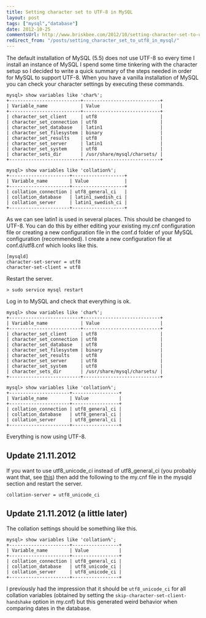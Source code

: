 ```yaml
---
title: Setting character set to UTF-8 in MySQL
layout: post
tags: ["mysql","database"]
date: 2012-10-25
commentsUrl: http://www.briskbee.com/2012/10/setting-character-set-to-utf-8-in-mysql.html#comment-form
redirect_from: "/posts/setting_character_set_to_utf8_in_mysql/"
---
```


The default installation of MySQL (5.5) does not use UTF-8 so every time I install an instance of MySQL I spend some time tinkering with the character setup so I decided to write a quick summary of the steps needed in order for MySQL to support UTF-8.  When you have a vanilla installation of MySQL you can check your character settings by executing these commands.  

```
mysql> show variables like 'char%';
+--------------------------+----------------------------+
| Variable_name            | Value                      |
+--------------------------+----------------------------+
| character_set_client     | utf8                       |
| character_set_connection | utf8                       |
| character_set_database   | latin1                     |
| character_set_filesystem | binary                     |
| character_set_results    | utf8                       |
| character_set_server     | latin1                     |
| character_set_system     | utf8                       |
| character_sets_dir       | /usr/share/mysql/charsets/ |
+--------------------------+----------------------------+

mysql> show variables like 'collation%';
+----------------------+-------------------+
| Variable_name        | Value             |
+----------------------+-------------------+
| collation_connection | utf8_general_ci   |
| collation_database   | latin1_swedish_ci |
| collation_server     | latin1_swedish_ci |
+----------------------+-------------------+
```

As we can see latin1 is used in several places. This should be changed to UTF-8. You can do this by either editing your existing my.cnf configuration file or creating a new configuration file in the conf.d folder of your MySQL configuration (recommended). I create a new configuration file at conf.d/utf8.cnf which looks like this.  

```
[mysqld]
character-set-server = utf8
character-set-client = utf8
```

Restart the server.

```
> sudo service mysql restart
```

Log in to MySQL and check that everything is ok.  

```
mysql> show variables like 'char%';
+--------------------------+----------------------------+
| Variable_name            | Value                      |
+--------------------------+----------------------------+
| character_set_client     | utf8                       |
| character_set_connection | utf8                       |
| character_set_database   | utf8                       |
| character_set_filesystem | binary                     |
| character_set_results    | utf8                       |
| character_set_server     | utf8                       |
| character_set_system     | utf8                       |
| character_sets_dir       | /usr/share/mysql/charsets/ |
+--------------------------+----------------------------+

mysql> show variables like 'collation%';
+----------------------+-----------------+
| Variable_name        | Value           |
+----------------------+-----------------+
| collation_connection | utf8_general_ci |
| collation_database   | utf8_general_ci |
| collation_server     | utf8_general_ci |
+----------------------+-----------------+
```

Everything is now using UTF-8.  

## Update 21.11.2012

If you want to use utf8_unicode_ci instead of utf8_general_ci (you probably
want that, see
[this](http://stackoverflow.com/questions/766809/whats-the-difference-between-utf8-general-ci-and-utf8-unicode-ci))
then add the following to the my.cnf file in the mysqld section and restart the
server.  

```
collation-server = utf8_unicode_ci
```

## Update 21.11.2012 (a little later)

The collation settings should be something like this.

```
mysql> show variables like 'collation%';
+----------------------+-----------------+
| Variable_name        | Value           |
+----------------------+-----------------+
| collation_connection | utf8_general_ci |
| collation_database   | utf8_unicode_ci |
| collation_server     | utf8_unicode_ci |
+----------------------+-----------------+
```
I previously had the impression that it should be <code>utf8_unicode_ci</code>
for all collation variables (obtained by setting the
<code>skip-character-set-client-handshake</code> option in my.cnf) but this
generated weird behavior when comparing dates in the database.
